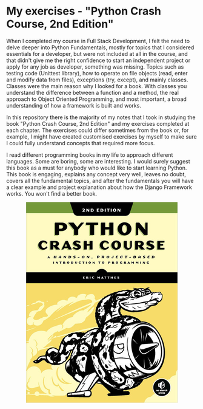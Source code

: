 # My exercises - "Python Crash Course, 2nd Edition"

When I completed my course in Full Stack Development, I felt the need to delve deeper into Python Fundamentals, mostly for topics that I considered essentials for a developer, but were not included at all in the course, and that didn't give me the right confidence to start an independent project or apply for any job as developer, something was missing. Topics such as testing code (Unittest library), how to operate on file objects (read, enter and modify data from files), exceptions (try, except), and mainly classes. Classes were the main reason why I looked for a book. With classes you understand the difference between a function and a method, the real approach to Object Oriented Programming, and most important, a broad understanding of how a framework is built and works.

In this repository there is the majority of my notes that I took in studying the book "Python Crash Course, 2nd Edition" and my exercises completed at each chapter. The exercises could differ sometimes from the book or, for example, I might have created customised exercises by myself to make sure I could fully understand concepts that required more focus.

I read different programming books in my life to approach different languages. Some are boring, some are interesting. I would surely suggest this book as a must for anybody who would like to start learning Python. This book is engaging, explains any concept very well, leaves no doubt, covers all the fundamental topics, and after the fundamentals you will have a clear example and project explanation about how the Django Framework works. You won't find a better book.

<p align="center">
  <img width="400" height="auto" src="test_files/bookimg.jpg">
</p>
